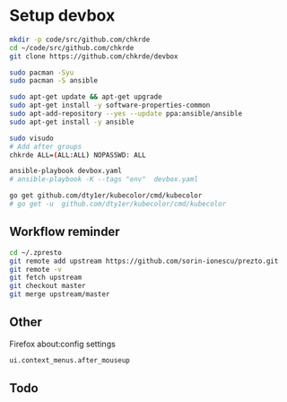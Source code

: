 # Setup devbox

```bash
mkdir -p code/src/github.com/chkrde
cd ~/code/src/github.com/chkrde
git clone https://github.com/chkrde/devbox
```

```bash
sudo pacman -Syu
sudo pacman -S ansible
```

```bash
sudo apt-get update && apt-get upgrade
sudo apt-get install -y software-properties-common
sudo apt-add-repository --yes --update ppa:ansible/ansible
sudo apt-get install -y ansible
```

```bash
sudo visudo
# Add after groups
chkrde ALL=(ALL:ALL) NOPASSWD: ALL
```

```bash
ansible-playbook devbox.yaml
# ansible-playbook -K --tags "env"  devbox.yaml
```

```bash
go get github.com/dty1er/kubecolor/cmd/kubecolor
# go get -u  github.com/dty1er/kubecolor/cmd/kubecolor
```

## Workflow reminder

```bash
cd ~/.zpresto
git remote add upstream https://github.com/sorin-ionescu/prezto.git
git remote -v
git fetch upstream
git checkout master
git merge upstream/master
```

## Other

Firefox about:config settings

```txt
ui.context_menus.after_mouseup
```

## Todo
